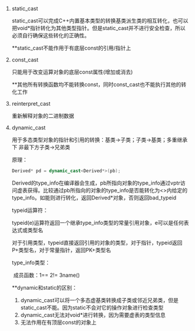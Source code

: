 1. static_cast

   static_cast可以完成C++内置基本类型的转换基类派生类的相互转化，也可以把void*指针转化为其他类型指针。但是static_cast并不进行安全检查，所以必须自行确保这些转化的正确性。

   **static_cast不能作用于有底层const的引用/指针上

2. const_cast

   只能用于改变运算对象的底层const属性(增加或消去)

   **其他所有转换函数均不能转换const，同时const_cast也不能执行其他的转化工作

3. reinterpret_cast

   重新解释对象的二进制数据

4. dynamic_cast

   用于多态类型对象的指针和引用的转换：基类->子类；子类->基类；多重继承下 非最下方子类->兄弟类

   原理：

   ```c++
   Derived* pd = dynamic_cast<Derived*>(pb);
   ```

   Derived的type_info在编译器会生成，pb所指向对象的type_info通过vptr访问虚表获得。比较通过pb所指向的对象的type_info是否能转化为<>内给定的type_info。如能则进行转化，返回Derived*对象，否则返回bad_typeid

   typeid运算符：

   ​	typeid(e)运算符返回一个继承type_info类型的常量引用对象，e可以是任何表达式或类型名

   ​	对于引用类型，typeid直接返回引用的对象的类型，对于指针，typeid返回P+类型名，对于常量指针，返回PK+类型名

   type_info类型：

   ​	成员函数：1==    2!=    3name()

   **dynamic和static的区别：

   1. dynamic_cast可以将一个多态虚基类转换成子类或邻近兄弟类，但是static_cast不能。因为static不会对它的操作对象进行检查类型
   2. dynamic_cast无法对void*进行转换，因为需要虚表的类型信息
   3. 无法作用在有顶层const的对象上